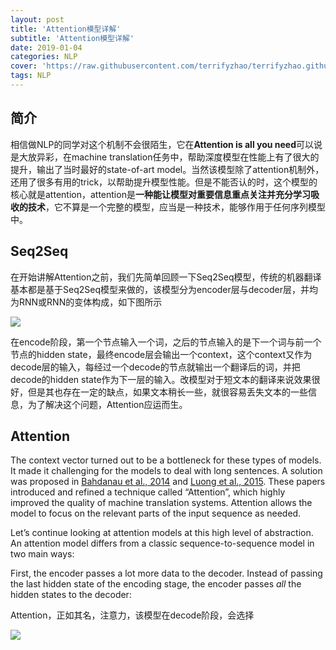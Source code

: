```yaml
---
layout: post
title: 'Attention模型详解'
subtitle: 'Attention模型详解'
date: 2019-01-04
categories: NLP
cover: 'https://raw.githubusercontent.com/terrifyzhao/terrifyzhao.github.io/master/assets/img/2018-11-29-%E4%BD%BF%E7%94%A8BERT%E5%81%9A%E4%B8%AD%E6%96%87%E6%96%87%E6%9C%AC%E7%9B%B8%E4%BC%BC%E5%BA%A6%E8%AE%A1%E7%AE%97/cover.jpeg'
tags: NLP
---
```


## 简介

相信做NLP的同学对这个机制不会很陌生，它在**Attention is all you need**可以说是大放异彩，在machine translation任务中，帮助深度模型在性能上有了很大的提升，输出了当时最好的state-of-art model。当然该模型除了attention机制外，还用了很多有用的trick，以帮助提升模型性能。但是不能否认的时，这个模型的核心就是attention，attention是**一种能让模型对重要信息重点关注并充分学习吸收的技术**，它不算是一个完整的模型，应当是一种技术，能够作用于任何序列模型中。


## Seq2Seq

在开始讲解Attention之前，我们先简单回顾一下Seq2Seq模型，传统的机器翻译基本都是基于Seq2Seq模型来做的，该模型分为encoder层与decoder层，并均为RNN或RNN的变体构成，如下图所示

![](https://raw.githubusercontent.com/terrifyzhao/terrifyzhao.github.io/master/assets/img/2019-01-04-Attention%E6%A8%A1%E5%9E%8B%E8%AF%A6%E8%A7%A3/pic1.gif)

在encode阶段，第一个节点输入一个词，之后的节点输入的是下一个词与前一个节点的hidden state，最终encode层会输出一个context，这个context又作为decode层的输入，每经过一个decode的节点就输出一个翻译后的词，并把decode的hidden state作为下一层的输入。改模型对于短文本的翻译来说效果很好，但是其也存在一定的缺点，如果文本稍长一些，就很容易丢失文本的一些信息，为了解决这个问题，Attention应运而生。

## Attention
The context vector turned out to be a bottleneck for these types of models. It made it challenging for the models to deal with long sentences. A solution was proposed in [Bahdanau et al., 2014](https://arxiv.org/abs/1409.0473) and [Luong et al., 2015](https://arxiv.org/abs/1508.04025). These papers introduced and refined a technique called “Attention”, which highly improved the quality of machine translation systems. Attention allows the model to focus on the relevant parts of the input sequence as needed.

Let’s continue looking at attention models at this high level of abstraction. An attention model differs from a classic sequence-to-sequence model in two main ways:

First, the encoder passes a lot more data to the decoder. Instead of passing the last hidden state of the encoding stage, the encoder passes _all_ the hidden states to the decoder:

Attention，正如其名，注意力，该模型在decode阶段，会选择

![](https://raw.githubusercontent.com/terrifyzhao/terrifyzhao.github.io/master/assets/img/2019-01-04-Attention%E6%A8%A1%E5%9E%8B%E8%AF%A6%E8%A7%A3/pic2.gif)





